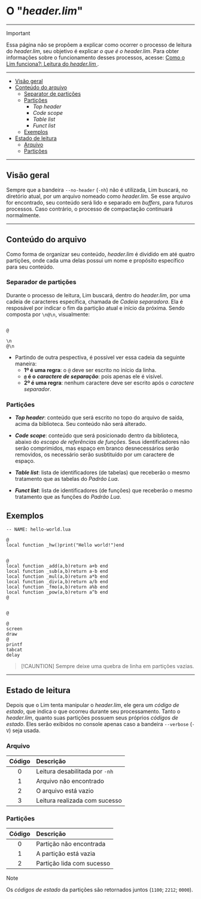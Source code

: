 # O "*header.lim*"

---

> [!IMPORTANT]
> Essa página não se propõem a explicar como ocorrer o processo de leitura do *header.lim*,
> seu objetivo é explicar *o que é o header.lim*. Para obter informações sobre o
> funcionamento desses processos, acesse: [Como o Lim funciona?: Leitura do *header.lim*
](https://github.com/duckafire/lim/blob/main/docs/como-o-lim-funciona.md#leitura-do-headerlim).

---

* [Visão geral](#visão-geral)
* [Conteúdo do arquivo](#conteúdo-do-arquivo)
	* [Separator de partições](separador-de-partições)
	* [Partições](#partições)
		* *Top header*
		* *Code scope*
		* *Table list*
		* *Funct list*
	* [Exemplos](#exemplos)
* [Estado de leitura](#estado-de-leitura)
	* [Arquivo](#arquivo)
	* [Partições](#partições)

---

## Visão geral

Sempre que a bandeira `--no-header` (`-nh`) não é utilizada, Lim buscará, no diretório
atual, por um arquivo nomeado como *header.lim*. Se esse arquivo for encontrado, seu
conteúdo será lido e separado em *buffers*, para futuros processos. Caso contrário, o
processo de compactação continuará normalmente.

---

## Conteúdo do arquivo

Como forma de organizar seu conteúdo, *header.lim* é dividido em até quatro partições, onde
cada uma delas possui um nome e propósito específico para seu conteúdo.

### Separador de partições

Durante o processo de leitura, Lim buscará, dentro do *header.lim*, por uma cadeia de
caracteres específica, chamada de *Cadeia separadora*. Ela é resposável por indicar o fim
da partição atual e início da próxima. Sendo composta por `\n@\n`, visualmente:

```

@
```

```
\n
@\n
```

* Partindo de outra pespectiva, é possível ver essa cadeia da seguinte maneira:
	* **1º é uma regra**: o `@` deve ser escrito no início da linha.
	* **`@` é o** ***caractere de separação***: pois apenas ele é visível.
	* **2º é uma regra**: nenhum caractere deve ser escrito após o *caractere separador*.

### Partições

* ***Top header***: conteúdo que será escrito no topo do arquivo de saída, acima da
biblioteca. Seu conteúdo não será alterado.

* ***Code scope***: conteúdo que será posicionado dentro da biblioteca, abaixo do *escopo
de referências de funções*. Seus identificadores não serão comprimidos, mas espaço em
branco desnecessários serão removidos, os necessário serão susbtituído por um caractere
de espaço.

* ***Table list***: lista de identificadores (de tabelas) que receberão o mesmo tratamento
que as tabelas do *Padrão Lua*.

* ***Funct list***: lista de identificadores (de funções) que receberão o mesmo tratamento
que as funções do *Padrão Lua*.

## Exemplos

```
-- NAME: hello-world.lua

@
local function _hw()print("Hello world!")end
```

```

@
local function _add(a,b)return a+b end
local function _sub(a,b)return a-b end
local function _mul(a,b)return a*b end
local function _div(a,b)return a/b end
local function _fmo(a,b)return a%b end
local function _pow(a,b)return a^b end
@
```

```

@

@
screen
draw
@
printf
tabcat
delay
```

> [!CAUNTION]
> Sempre deixe uma quebra de linha em partições vazias.

---

## Estado de leitura

Depois que o Lim tenta manipular o *header.lim*, ele gera um *código de estado*, que indica
o que ocorreu durante seu processamento. Tanto o *header.lim*, quanto suas partições
possuem seus próprios *códigos de estado*. Eles serão exibidos no console apenas caso a
bandeira `--verbose` (`-V`) seja usada.

### Arquivo

| Código | Descrição                      |
| :-:    | :--                            |
| 0      | Leitura desabilitada por `-nh` |
| 1      | Arquivo não encontrado         |
| 2      | O arquivo está vazio           |
| 3      | Leitura realizada com sucesso  |

### Partições

| Código | Descrição                 |
| :-:    | :--                       |
| 0      | Partição não encontrada   |
| 1      | A partição está vazia     |
| 2      | Partição lida com sucesso |

> [!NOTE]
> Os *códigos de estado* da partições são retornados juntos (`1100`; `2212`; `0000`).
